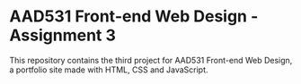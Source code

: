 # AAD531 Front-end Web Design - Assignment 3

This repository contains the third project for AAD531 Front-end Web Design, a portfolio site made with HTML, CSS and JavaScript. 
